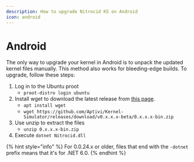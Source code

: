 ```yaml
---
description: How to upgrade Nitrocid KS on Android
icon: android
---
```


# Android

The only way to upgrade your kernel in Android is to unpack the updated kernel files manually. This method also works for bleeding-edge builds. To upgrade, follow these steps:

1. Log in to the Ubuntu proot
   * `proot-distro login ubuntu`
2. Install wget to download the latest release from [this page](https://github.com/Aptivi/Kernel-Simulator/releases).
   * `apt install wget`
   * `wget https://github.com/Aptivi/Kernel-Simulator/releases/download/v0.x.x.x-beta/0.x.x.x-bin.zip`
3. Use unzip to extract the files
   * `unzip 0.x.x.x-bin.zip`
4. Execute `dotnet Nitrocid.dll`

{% hint style="info" %}
For 0.0.24.x or older, files that end with the `-dotnet` prefix means that it's for .NET 6.0.
{% endhint %}
